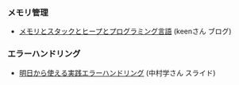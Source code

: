 ### メモリ管理
* [メモリとスタックとヒープとプログラミング言語](https://keens.github.io/blog/2017/04/30/memoritosutakkutohi_puto/)  (keenさん ブログ)

### エラーハンドリング
* [明日から使える実践エラーハンドリング](https://gakuzzzz.github.io/slides/error_handling_practice/#1)  (中村学さん スライド)
